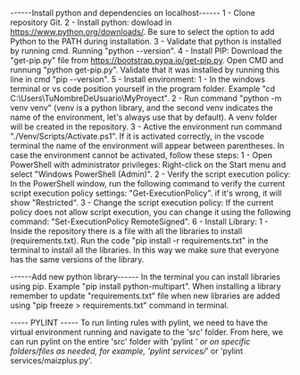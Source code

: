 ------Install python and dependencies on localhost------
1 - Clone repository Git.
2 - Install python: dowload in https://www.python.org/downloads/. Be sure to select the option to add Python to the PATH during installation.
3 - Validate that python is installed by running cmd. Running "python --version".
4 - Install PIP: Download the "get-pip.py" file from https://bootstrap.pypa.io/get-pip.py. Open CMD and runnung "python get-pip.py". Validate that it was installed by running this line in cmd "pip --version".
5 - Install environment:
    1 - In the windows terminal or vs code position yourself in the program folder. Example "cd C:\Users\TuNombreDeUsuario\MyProyect".
    2 - Run command "python -m venv venv" (venv is a python library, and the second venv indicates the name of the environment, let's always use that by default). A venv folder will be created in the repository.
    3 - Active the environment run command "./Venv/Scripts/Activate.ps1". If it is activated correctly, in the vscode terminal the name of the environment will appear between parentheses.
        In case the environment cannot be activated, follow these steps:
            1 - Open PowerShell with administrator privileges: Right-click on the Start menu and select "Windows PowerShell (Admin)".
            2 - Verify the script execution policy: In the PowerShell window, run the following command to verify the current script execution policy settings:
                "Get-ExecutionPolicy". if it's wrong, it will show "Restricted".
            3 - Change the script execution policy: If the current policy does not allow script execution, you can change it using the following command:
                "Set-ExecutionPolicy RemoteSigned".
6 - Install Library:
    1 - Inside the repository there is a file with all the libraries to install (requirements.txt). Run the code "pip install -r requirements.txt" in the terminal to install all the libraries. In this way we make sure that everyone has the same versions of the library.

------Add new python library------
In the terminal you can install libraries using pip. Example "pip install python-multipart".
When installing a library remember to update "requirements.txt" file when new libraries are added using "pip freeze > requirements.txt" command in terminal.

----- PYLINT -----
To run linting rules with pylint, we need to have the virtual environment running and navigate to the 'src' folder. From here, we can run pylint on the entire 'src' folder with 'pylint *' or on specific folders/files as needed, for example, 'pylint services/*' or 'pylint services/maizplus.py'.
